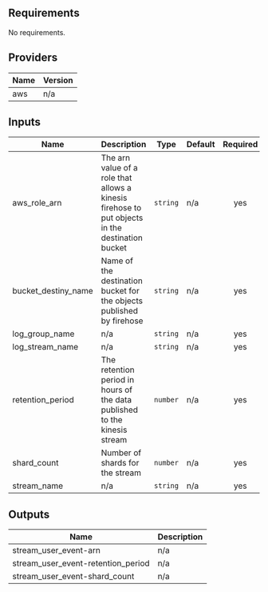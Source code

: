 ## Requirements

No requirements.

## Providers

| Name | Version |
|------|---------|
| aws | n/a |

## Inputs

| Name | Description | Type | Default | Required |
|------|-------------|------|---------|:--------:|
| aws\_role\_arn | The arn value of a role that allows a kinesis firehose to put objects in the destination bucket | `string` | n/a | yes |
| bucket\_destiny\_name | Name of the destination bucket for the objects published by firehose | `string` | n/a | yes |
| log\_group\_name | n/a | `string` | n/a | yes |
| log\_stream\_name | n/a | `string` | n/a | yes |
| retention\_period | The retention period in hours of the data published to the kinesis stream | `number` | n/a | yes |
| shard\_count | Number of shards for the stream | `number` | n/a | yes |
| stream\_name | n/a | `string` | n/a | yes |

## Outputs

| Name | Description |
|------|-------------|
| stream\_user\_event-arn | n/a |
| stream\_user\_event-retention\_period | n/a |
| stream\_user\_event-shard\_count | n/a |

